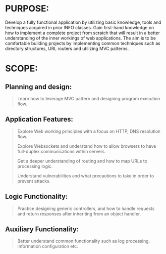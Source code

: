 # PURPOSE: 
Develop a fully functional application by utilizing basic knowledge, tools and techniques acquired in prior INFO classes. Gain first-hand knowledge on  how to implement a complete project from scratch that will result in a better understanding of the inner workings of web applications. The aim is to be comfortable building projects by implementing common techniques such as directory structures, URL routers and utilizing MVC patterns.

# SCOPE:

## Planning and design:
> Learn how to leverage MVC pattern and designing program execution flow.
## Application Features:
> Explore Web working principles with a focus on HTTP, DNS resolution flow.
>
> Explore Websockets and understand how to allow browsers to have full-duplex communications       within servers.
>
> Get a deeper understanding of routing and how to map URLs to processing logic.
>
>  Understand  vulnerabilities and what precautions to take in order to prevent attacks.
>
## Logic Functionality:
> Practice designing generic controllers, and how to handle requests and return responses after    inheriting from an object handler.
## Auxiliary Functionality:
>Better understand common functionality such as log processing, information configuration etc.

